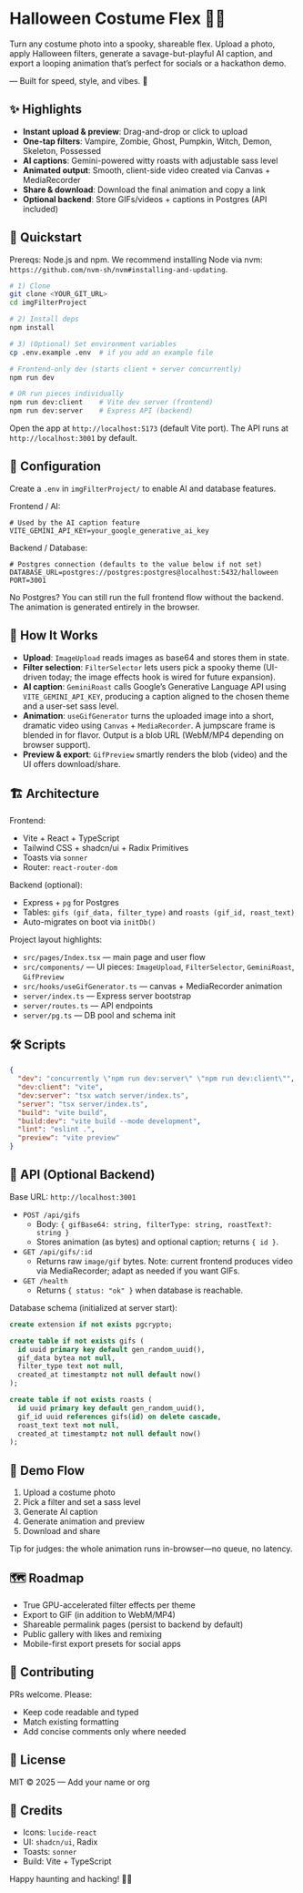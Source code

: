# Halloween Costume Flex 🎃👻

Turn any costume photo into a spooky, shareable flex. Upload a photo, apply Halloween filters, generate a savage-but-playful AI caption, and export a looping animation that’s perfect for socials or a hackathon demo.

— Built for speed, style, and vibes. 🦇

## ✨ Highlights

- **Instant upload & preview**: Drag-and-drop or click to upload
- **One-tap filters**: Vampire, Zombie, Ghost, Pumpkin, Witch, Demon, Skeleton, Possessed
- **AI captions**: Gemini-powered witty roasts with adjustable sass level
- **Animated output**: Smooth, client-side video created via Canvas + MediaRecorder
- **Share & download**: Download the final animation and copy a link
- **Optional backend**: Store GIFs/videos + captions in Postgres (API included)

## 🚀 Quickstart

Prereqs: Node.js and npm. We recommend installing Node via nvm: `https://github.com/nvm-sh/nvm#installing-and-updating`.

```sh
# 1) Clone
git clone <YOUR_GIT_URL>
cd imgFilterProject

# 2) Install deps
npm install

# 3) (Optional) Set environment variables
cp .env.example .env  # if you add an example file

# Frontend-only dev (starts client + server concurrently)
npm run dev

# OR run pieces individually
npm run dev:client    # Vite dev server (frontend)
npm run dev:server    # Express API (backend)
```

Open the app at `http://localhost:5173` (default Vite port). The API runs at `http://localhost:3001` by default.

## 🔧 Configuration

Create a `.env` in `imgFilterProject/` to enable AI and database features.

Frontend / AI:

```env
# Used by the AI caption feature
VITE_GEMINI_API_KEY=your_google_generative_ai_key
```

Backend / Database:

```env
# Postgres connection (defaults to the value below if not set)
DATABASE_URL=postgres://postgres:postgres@localhost:5432/halloween
PORT=3001
```

No Postgres? You can still run the full frontend flow without the backend. The animation is generated entirely in the browser.

## 🧭 How It Works

- **Upload**: `ImageUpload` reads images as base64 and stores them in state.
- **Filter selection**: `FilterSelector` lets users pick a spooky theme (UI-driven today; the image effects hook is wired for future expansion).
- **AI caption**: `GeminiRoast` calls Google’s Generative Language API using `VITE_GEMINI_API_KEY`, producing a caption aligned to the chosen theme and a user-set sass level.
- **Animation**: `useGifGenerator` turns the uploaded image into a short, dramatic video using `Canvas` + `MediaRecorder`. A jumpscare frame is blended in for flavor. Output is a blob URL (WebM/MP4 depending on browser support).
- **Preview & export**: `GifPreview` smartly renders the blob (video) and the UI offers download/share.

## 🏗️ Architecture

Frontend:

- Vite + React + TypeScript
- Tailwind CSS + shadcn/ui + Radix Primitives
- Toasts via `sonner`
- Router: `react-router-dom`

Backend (optional):

- Express + `pg` for Postgres
- Tables: `gifs (gif_data, filter_type)` and `roasts (gif_id, roast_text)`
- Auto-migrates on boot via `initDb()`

Project layout highlights:

- `src/pages/Index.tsx` — main page and user flow
- `src/components/` — UI pieces: `ImageUpload`, `FilterSelector`, `GeminiRoast`, `GifPreview`
- `src/hooks/useGifGenerator.ts` — canvas + MediaRecorder animation
- `server/index.ts` — Express server bootstrap
- `server/routes.ts` — API endpoints
- `server/pg.ts` — DB pool and schema init

## 🛠️ Scripts

```json
{
  "dev": "concurrently \"npm run dev:server\" \"npm run dev:client\"",
  "dev:client": "vite",
  "dev:server": "tsx watch server/index.ts",
  "server": "tsx server/index.ts",
  "build": "vite build",
  "build:dev": "vite build --mode development",
  "lint": "eslint .",
  "preview": "vite preview"
}
```

## 🔌 API (Optional Backend)

Base URL: `http://localhost:3001`

- `POST /api/gifs`
  - Body: `{ gifBase64: string, filterType: string, roastText?: string }`
  - Stores animation (as bytes) and optional caption; returns `{ id }`.
- `GET /api/gifs/:id`
  - Returns raw `image/gif` bytes. Note: current frontend produces video via MediaRecorder; adapt as needed if you want GIFs.
- `GET /health`
  - Returns `{ status: "ok" }` when database is reachable.

Database schema (initialized at server start):

```sql
create extension if not exists pgcrypto;

create table if not exists gifs (
  id uuid primary key default gen_random_uuid(),
  gif_data bytea not null,
  filter_type text not null,
  created_at timestamptz not null default now()
);

create table if not exists roasts (
  id uuid primary key default gen_random_uuid(),
  gif_id uuid references gifs(id) on delete cascade,
  roast_text text not null,
  created_at timestamptz not null default now()
);
```

## 🧪 Demo Flow

1) Upload a costume photo
2) Pick a filter and set a sass level
3) Generate AI caption
4) Generate animation and preview
5) Download and share

Tip for judges: the whole animation runs in-browser—no queue, no latency.

## 🗺️ Roadmap

- True GPU-accelerated filter effects per theme
- Export to GIF (in addition to WebM/MP4)
- Shareable permalink pages (persist to backend by default)
- Public gallery with likes and remixing
- Mobile-first export presets for social apps

## 🤝 Contributing

PRs welcome. Please:

- Keep code readable and typed
- Match existing formatting
- Add concise comments only where needed

## 📄 License

MIT © 2025 — Add your name or org

## 🙏 Credits

- Icons: `lucide-react`
- UI: `shadcn/ui`, Radix
- Toasts: `sonner`
- Build: Vite + TypeScript

Happy haunting and hacking! 🧙‍♀️

